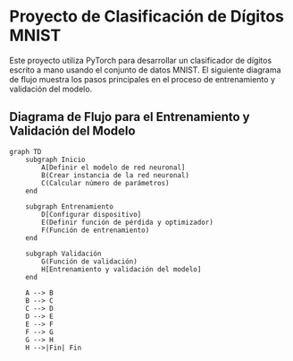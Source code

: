 # Proyecto de Clasificación de Dígitos MNIST

Este proyecto utiliza PyTorch para desarrollar un clasificador de dígitos escrito a mano usando el conjunto de datos MNIST. El siguiente diagrama de flujo muestra los pasos principales en el proceso de entrenamiento y validación del modelo.

## Diagrama de Flujo para el Entrenamiento y Validación del Modelo

```mermaid
graph TD
    subgraph Inicio
        A[Definir el modelo de red neuronal]
        B(Crear instancia de la red neuronal)
        C(Calcular número de parámetros)
    end

    subgraph Entrenamiento
        D[Configurar dispositivo]
        E(Definir función de pérdida y optimizador)
        F(Función de entrenamiento)
    end

    subgraph Validación
        G(Función de validación)
        H[Entrenamiento y validación del modelo]
    end

    A --> B
    B --> C
    C --> D
    D --> E
    E --> F
    F --> G
    G --> H
    H -->|Fin| Fin

